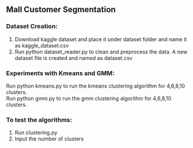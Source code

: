 ## Mall Customer Segmentation

### Dataset Creation:

1. Download kaggle dataset and place it under dataset folder and name it as kaggle_dataset.csv
2. Run python dataset_reader.py to clean and preprocess the data. A new dataset file is created and named as dataset.csv

### Experiments with Kmeans and GMM:

Run python kmeans.py to run the kmeans clustering algorithm for 4,6,8,10 clusters.<br>
Run python gmm.py to run the gmm clustering algorithm for 4,6,8,10 clusters.

### To test the algorithms:
 1. Run clustering.py
 2. Input the number of clusters